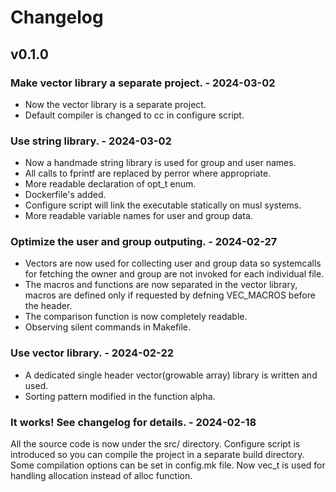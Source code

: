 # Changelog

## v0.1.0

### Make vector library a separate project. - 2024-03-02
- Now the vector library is a separate project.
- Default compiler is changed to cc in configure script.

### Use string library. - 2024-03-02
- Now a handmade string library is used for group and user names.
- All calls to fprintf are replaced by perror where appropriate.
- More readable declaration of opt_t enum.
- Dockerfile's added.
- Configure script will link the executable statically on musl systems.
- More readable variable names for user and group data.

### Optimize the user and group outputing. - 2024-02-27
- Vectors are now used for collecting user and group data so systemcalls for fetching the owner and group are not invoked for each individual file.
- The macros and functions are now separated in the vector library, macros are defined only if requested by defning VEC_MACROS before the header.
- The comparison function is now completely readable.
- Observing silent commands in Makefile.

### Use vector library. - 2024-02-22
- A dedicated single header vector(growable array) library is written and used.
- Sorting pattern modified in the function alpha.


### It works! See changelog for details. - 2024-02-18
All the source code is now under the src/ directory. Configure script is introduced so you can compile the project in a separate build directory.
Some compilation options can be set in config.mk file. Now vec_t is used for handling allocation instead of alloc function.
